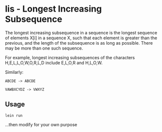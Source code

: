 # lis - Longest Increasing Subsequence

The longest increasing subsequence in a sequence is the longest sequence of elements X[i] in a sequence X, such that
each element is greater than the previous, and the length of the subsequence is as long as possible. There may be more 
than one such sequence.

For example, longest increasing subsequences of the characters H,E,L,L,O,W,O,R,L,D include E,L,O,R and H,L,O,W.

Similarly:

    ABCDE -> ABCDE
  
    VAWBXCYDZ -> VWXYZ
 
## Usage

    lein run

...then modify for your own purpose

